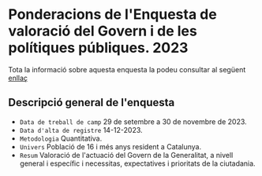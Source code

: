 # Ponderacions de l'Enquesta de valoració del Govern i de les polítiques públiques. 2023

Tota la informació sobre aquesta enquesta la podeu consultar al següent [enllaç](https://ceo.gencat.cat/ca/estudis/registre-estudis-dopinio/estudis-dopinio-ceo/politiques-publiques/detall/index.html?id=9008)

## Descripció general de l'enquesta

- `Data de treball de camp` 29 de setembre a 30 de novembre de 2023.
- `Data d'alta de registre` 14-12-2023.
- `Metodologia` Quantitativa.
- `Univers` Població de 16 i més anys resident a Catalunya.
- `Resum` Valoració de l'actuació del Govern de la Generalitat, a nivell general i específic i necessitas, expectatives i prioritats de la ciutadania.
